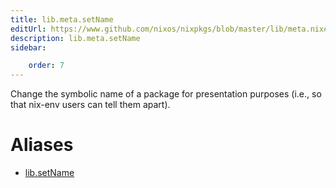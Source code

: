 ```yaml
---
title: lib.meta.setName
editUrl: https://www.github.com/nixos/nixpkgs/blob/master/lib/meta.nix#L35C13
description: lib.meta.setName
sidebar:

    order: 7
---
```


Change the symbolic name of a package for presentation purposes
(i.e., so that nix-env users can tell them apart).


# Aliases

- [lib.setName](reference/lib/lib-setName)


